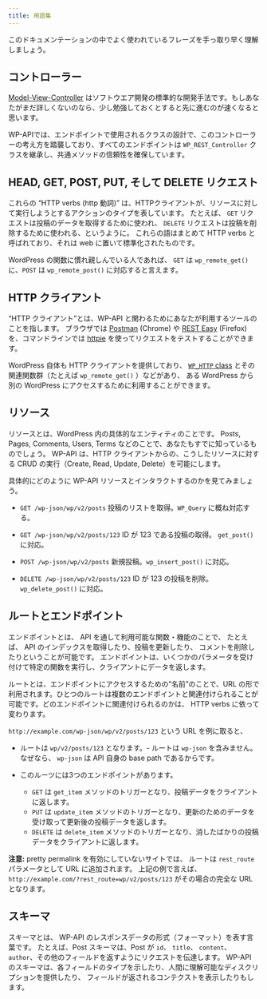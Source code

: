 ```yaml
---
title: 用語集
---
```


このドキュメンテーションの中でよく使われているフレーズを手っ取り早く理解しましょう。

## コントローラー

[Model-View-Controller][MVC] はソフトウエア開発の標準的な開発手法です。もしあなたがまだ詳しくないのなら、少し勉強しておくとすると先に進むのが速くなると思います。

WP-APIでは、エンドポイントで使用されるクラスの設計で、このコントローラーの考え方を踏襲しており、すべてのエンドポイントは `WP_REST_Controller` クラスを継承し、共通メソッドの信頼性を確保しています。

[MVC]: http://ja.wikipedia.org/wiki/Model-view-controller

## HEAD, GET, POST, PUT, そして DELETE リクエスト

これらの “HTTP verbs (http 動詞)” は、HTTPクライアントが、リソースに対して実行しようとするアクションのタイプを表しています。
たとえば、 `GET` リクエストは投稿のデータを取得するために使われ、 `DELETE` リクエストは投稿を削除するために使われる、というように。
これらの語はまとめて HTTP verbs と呼ばれており、それは web に置いて標準化されたものです。

WordPress の関数に慣れ親しんでいる人であれば、 `GET` は `wp_remote_get()` に、`POST` は `wp_remote_post()` に対応すると言えます。

## HTTP クライアント

“HTTP クライアント”とは、WP-API と関わるためにあなたが利用するツールのことを指します。
ブラウザでは [Postman][] (Chrome) や [REST Easy][] (Firefox)を、コマンドラインでは [httpie][] を使ってリクエストをテストすることができます。

WordPress 自体も HTTP クライアントを提供しており、 
[`WP_HTTP` class][WP_HTTP] とその関連関数群（たとえば `wp_remote_get()` ）などがあり、
ある WordPress から別の WordPress にアクセスするために利用することができます。

[Postman]: https://chrome.google.com/webstore/detail/postman-rest-client/fdmmgilgnpjigdojojpjoooidkmcomcm?hl=en
[REST Easy]: https://github.com/nathan-osman/REST-Easy
[httpie]: https://github.com/jakubroztocil/httpie
[WP_HTTP]: https://codex.wordpress.org/HTTP_API

## リソース

リソースとは、WordPress 内の具体的なエンティティのことです。
Posts, Pages, Comments, Users, Terms などのことで、あなたもすでに知っているものでしょう。
WP-API は、HTTP クライアントからの、こうしたリソースに対する CRUD の実行（Create, Read, Update, Delete）を可能にします。

具体的にどのように WP-API リソースとインタラクトするのかを見てみましょう。

* `GET /wp-json/wp/v2/posts` 
投稿のリストを取得。`WP_Query` に概ね対応する。

* `GET /wp-json/wp/v2/posts/123` 
ID が 123 である投稿の取得。 `get_post()` に対応。

* `POST /wp-json/wp/v2/posts` 
新規投稿。`wp_insert_post()` に対応。

* `DELETE /wp-json/wp/v2/posts/123` 
ID が 123 の投稿を削除。`wp_delete_post()` に対応。

## ルートとエンドポイント

エンドポイントとは、 API を通して利用可能な関数・機能のことで、
たとえば、 API のインデックスを取得したり、投稿を更新したり、
コメントを削除したりということが可能です。
エンドポイントは、いくつかのパラメータを受け付けて特定の関数を実行し、クライアントにデータを返します。

ルートとは、エンドポイントにアクセスするための”名前”のことで、URL の形で利用されます。ひとつのルートは複数のエンドポイントと関連付けられることが可能です。どのエンドポイントに関連付けられるのかは、 HTTP verbs に依って変わります。

`http://example.com/wp-json/wp/v2/posts/123` という URL を例に取ると、

* ルートは `wp/v2/posts/123` となります。- ルートは `wp-json` を含みません。なぜなら、 `wp-json` は API 自身の base path であるからです。

* このルーツには3つのエンドポイントがあります。

  * `GET` は `get_item` メソッドのトリガーとなり、投稿データをクライアントに返します。
  * `PUT` は `update_item` メソッドのトリガーとなり、更新のためのデータを受け取って更新後の投稿データを返します。
  * `DELETE` は `delete_item` メソッドのトリガーとなり、消したばかりの投稿データをクライアントに返します。

**注意:** pretty permalink を有効にしていないサイトでは、
ルートは `rest_route` パラメータとして URL に追加されます。
上記の例で言えば、 `http://example.com/?rest_route=wp/v2/posts/123` がその場合の完全な URL となります。

## スキーマ

スキーマとは、 WP-API のレスポンスデータの形式（フォーマット）を表す言葉です。
たとえば、Post スキーマは、Post が `id`、 `title`、 `content`、 `author`、その他のフィールドを返すようにリクエストを伝達します。
WP-API のスキーマは、各フィールドのタイプを示したり、人間に理解可能なディスクリプションを提供したり、
フィールドが返されるコンテクストを表示したりもします。
